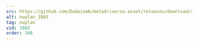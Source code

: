```yaml
---
src: https://github.com/Dadaism6/metadriverse-asset/releases/download/assetsv1.0.4/nuplan_1083.mp4
alt: nuplan_1083
tag: nuplan
vid: 1083
order: 198
---
```

